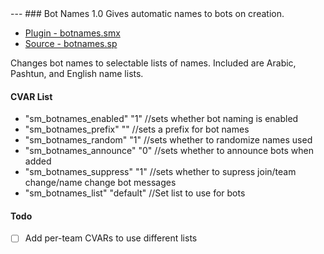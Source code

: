 <a name='botnames'>
---
### Bot Names 1.0</a>
Gives automatic names to bots on creation.

 * [Plugin - botnames.smx](https://github.com/jaredballou/insurgency-sourcemod/blob/master/plugins/botnames.smx?raw=true)
 * [Source - botnames.sp](https://github.com/jaredballou/insurgency-sourcemod/blob/master/scripting/botnames.sp?raw=true)

Changes bot names to selectable lists of names. Included are Arabic, Pashtun, and English name lists.

#### CVAR List
 * "sm_botnames_enabled" "1" //sets whether bot naming is enabled
 * "sm_botnames_prefix" "" //sets a prefix for bot names
 * "sm_botnames_random" "1" //sets whether to randomize names used
 * "sm_botnames_announce" "0" //sets whether to announce bots when added
 * "sm_botnames_suppress" "1" //sets whether to supress join/team change/name change bot messages
 * "sm_botnames_list" "default" //Set list to use for bots

#### Todo
 * [ ] Add per-team CVARs to use different lists

